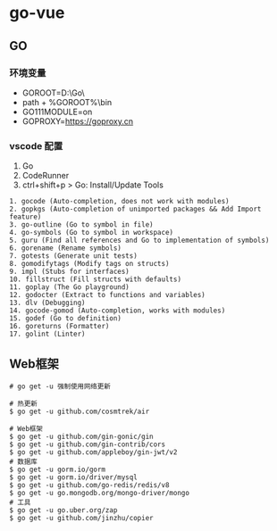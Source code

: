 # go-vue

## GO

### 环境变量

- GOROOT=D:\Go\
- path + %GOROOT%\bin
- GO111MODULE=on
- GOPROXY=https://goproxy.cn

### vscode 配置

1. Go
2. CodeRunner
3. ctrl+shift+p > Go: Install/Update Tools

```Comment
1. gocode (Auto-completion, does not work with modules)
2. gopkgs (Auto-completion of unimported packages && Add Import feature)
3. go-outline (Go to symbol in file)
4. go-symbols (Go to symbol in workspace)
5. guru (Find all references and Go to implementation of symbols)
6. gorename (Rename symbols)
7. gotests (Generate unit tests)
8. gomodifytags (Modify tags on structs)
9. impl (Stubs for interfaces)
10. fillstruct (Fill structs with defaults)
11. goplay (The Go playground)
12. godocter (Extract to functions and variables)
13. dlv (Debugging)
14. gocode-gomod (Auto-completion, works with modules)
15. godef (Go to definition)
16. goreturns (Formatter)
17. golint (Linter)
```

## Web框架

```Shell
# go get -u 强制使用网络更新

# 热更新
$ go get -u github.com/cosmtrek/air

# Web框架
$ go get -u github.com/gin-gonic/gin
$ go get -u github.com/gin-contrib/cors
$ go get -u github.com/appleboy/gin-jwt/v2
# 数据库
$ go get -u gorm.io/gorm
$ go get -u gorm.io/driver/mysql
$ go get -u github.com/go-redis/redis/v8
$ go get -u go.mongodb.org/mongo-driver/mongo
# 工具
$ go get -u go.uber.org/zap
$ go get -u github.com/jinzhu/copier
```
